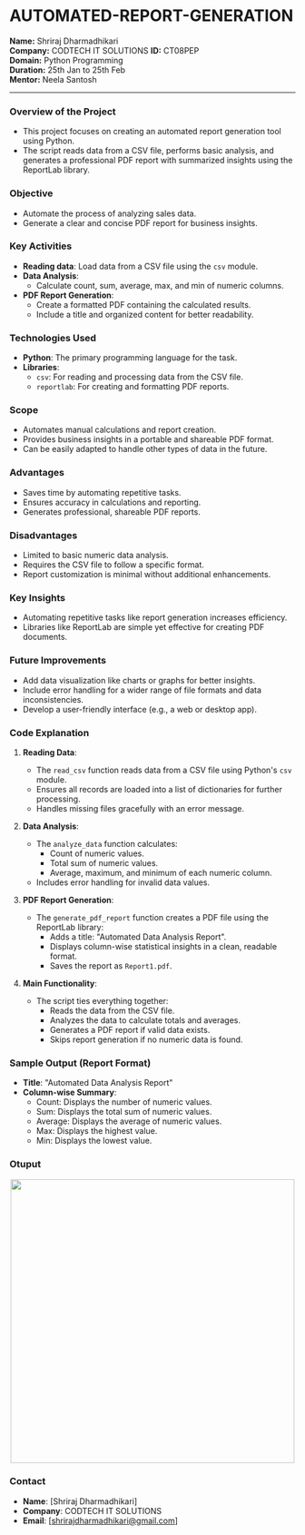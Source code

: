 # AUTOMATED-REPORT-GENERATION
**Name:** Shriraj Dharmadhikari  
**Company:** CODTECH IT SOLUTIONS 
**ID:** CT08PEP  
**Domain:** Python Programming  
**Duration:** 25th Jan to 25th Feb  
**Mentor:** Neela Santosh  

---

### Overview of the Project
- This project focuses on creating an automated report generation tool using Python.
- The script reads data from a CSV file, performs basic analysis, and generates a professional PDF report with summarized insights using the ReportLab library.

### Objective
- Automate the process of analyzing sales data.
- Generate a clear and concise PDF report for business insights.

### Key Activities
- **Reading data**: Load data from a CSV file using the `csv` module.
- **Data Analysis**:
  - Calculate count, sum, average, max, and min of numeric columns.
- **PDF Report Generation**:
  - Create a formatted PDF containing the calculated results.
  - Include a title and organized content for better readability.

### Technologies Used
- **Python**: The primary programming language for the task.
- **Libraries**:
  - `csv`: For reading and processing data from the CSV file.
  - `reportlab`: For creating and formatting PDF reports.

### Scope
- Automates manual calculations and report creation.
- Provides business insights in a portable and shareable PDF format.
- Can be easily adapted to handle other types of data in the future.

### Advantages
- Saves time by automating repetitive tasks.
- Ensures accuracy in calculations and reporting.
- Generates professional, shareable PDF reports.

### Disadvantages
- Limited to basic numeric data analysis.
- Requires the CSV file to follow a specific format.
- Report customization is minimal without additional enhancements.

### Key Insights
- Automating repetitive tasks like report generation increases efficiency.
- Libraries like ReportLab are simple yet effective for creating PDF documents.

### Future Improvements
- Add data visualization like charts or graphs for better insights.
- Include error handling for a wider range of file formats and data inconsistencies.
- Develop a user-friendly interface (e.g., a web or desktop app).

### Code Explanation
1. **Reading Data**:
   - The `read_csv` function reads data from a CSV file using Python's `csv` module.
   - Ensures all records are loaded into a list of dictionaries for further processing.
   - Handles missing files gracefully with an error message.

2. **Data Analysis**:
   - The `analyze_data` function calculates:
     - Count of numeric values.
     - Total sum of numeric values.
     - Average, maximum, and minimum of each numeric column.
   - Includes error handling for invalid data values.

3. **PDF Report Generation**:
   - The `generate_pdf_report` function creates a PDF file using the ReportLab library:
     - Adds a title: "Automated Data Analysis Report".
     - Displays column-wise statistical insights in a clean, readable format.
     - Saves the report as `Report1.pdf`.

4. **Main Functionality**:
   - The script ties everything together:
     - Reads the data from the CSV file.
     - Analyzes the data to calculate totals and averages.
     - Generates a PDF report if valid data exists.
     - Skips report generation if no numeric data is found.

### Sample Output (Report Format)
- **Title**: "Automated Data Analysis Report"
- **Column-wise Summary**:
  - Count: Displays the number of numeric values.
  - Sum: Displays the total sum of numeric values.
  - Average: Displays the average of numeric values.
  - Max: Displays the highest value.
  - Min: Displays the lowest value.
  
### Otuput

<p align="center">
  <img src="https://github.com/user-attachments/assets/0e76face-01ae-45d1-b739-0138522f557f" width="500">
</p>

### Contact
- **Name**: [Shriraj Dharmadhikari]
- **Company**: CODTECH IT SOLUTIONS
- **Email**: [shrirajdharmadhikari@gmail.com]
